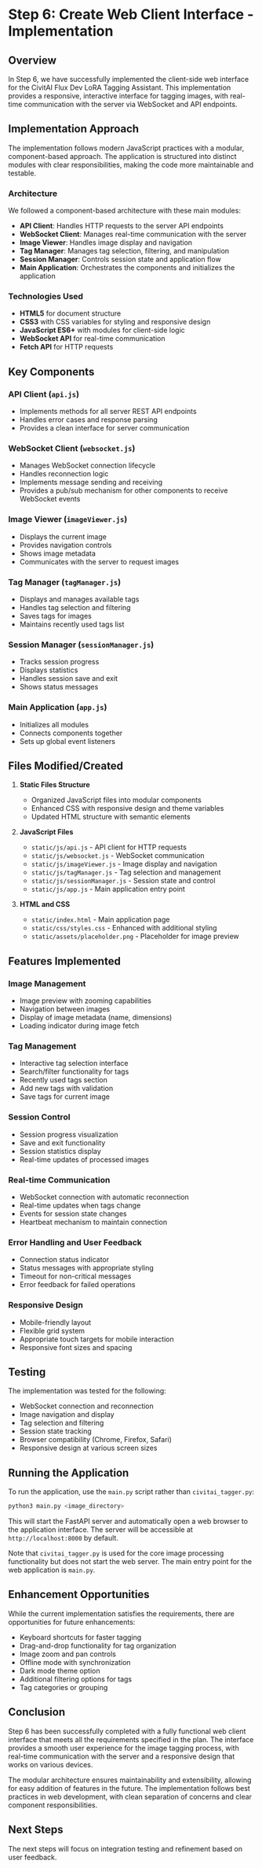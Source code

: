 # Step 6: Create Web Client Interface - Implementation

## Overview
In Step 6, we have successfully implemented the client-side web interface for the CivitAI Flux Dev LoRA Tagging Assistant. This implementation provides a responsive, interactive interface for tagging images, with real-time communication with the server via WebSocket and API endpoints.

## Implementation Approach
The implementation follows modern JavaScript practices with a modular, component-based approach. The application is structured into distinct modules with clear responsibilities, making the code more maintainable and testable.

### Architecture
We followed a component-based architecture with these main modules:
- **API Client**: Handles HTTP requests to the server API endpoints
- **WebSocket Client**: Manages real-time communication with the server
- **Image Viewer**: Handles image display and navigation
- **Tag Manager**: Manages tag selection, filtering, and manipulation
- **Session Manager**: Controls session state and application flow
- **Main Application**: Orchestrates the components and initializes the application

### Technologies Used
- **HTML5** for document structure
- **CSS3** with CSS variables for styling and responsive design
- **JavaScript ES6+** with modules for client-side logic
- **WebSocket API** for real-time communication
- **Fetch API** for HTTP requests

## Key Components

### API Client (`api.js`)
- Implements methods for all server REST API endpoints
- Handles error cases and response parsing
- Provides a clean interface for server communication

### WebSocket Client (`websocket.js`)
- Manages WebSocket connection lifecycle
- Handles reconnection logic
- Implements message sending and receiving
- Provides a pub/sub mechanism for other components to receive WebSocket events

### Image Viewer (`imageViewer.js`)
- Displays the current image
- Provides navigation controls
- Shows image metadata
- Communicates with the server to request images

### Tag Manager (`tagManager.js`)
- Displays and manages available tags
- Handles tag selection and filtering
- Saves tags for images
- Maintains recently used tags list

### Session Manager (`sessionManager.js`)
- Tracks session progress
- Displays statistics
- Handles session save and exit
- Shows status messages

### Main Application (`app.js`)
- Initializes all modules
- Connects components together
- Sets up global event listeners

## Files Modified/Created

1. **Static Files Structure**
   - Organized JavaScript files into modular components
   - Enhanced CSS with responsive design and theme variables
   - Updated HTML structure with semantic elements

2. **JavaScript Files**
   - `static/js/api.js` - API client for HTTP requests
   - `static/js/websocket.js` - WebSocket communication
   - `static/js/imageViewer.js` - Image display and navigation
   - `static/js/tagManager.js` - Tag selection and management
   - `static/js/sessionManager.js` - Session state and control
   - `static/js/app.js` - Main application entry point

3. **HTML and CSS**
   - `static/index.html` - Main application page
   - `static/css/styles.css` - Enhanced with additional styling
   - `static/assets/placeholder.png` - Placeholder for image preview

## Features Implemented

### Image Management
- Image preview with zooming capabilities
- Navigation between images
- Display of image metadata (name, dimensions)
- Loading indicator during image fetch

### Tag Management
- Interactive tag selection interface
- Search/filter functionality for tags
- Recently used tags section
- Add new tags with validation
- Save tags for current image

### Session Control
- Session progress visualization
- Save and exit functionality
- Session statistics display
- Real-time updates of processed images

### Real-time Communication
- WebSocket connection with automatic reconnection
- Real-time updates when tags change
- Events for session state changes
- Heartbeat mechanism to maintain connection

### Error Handling and User Feedback
- Connection status indicator
- Status messages with appropriate styling
- Timeout for non-critical messages
- Error feedback for failed operations

### Responsive Design
- Mobile-friendly layout
- Flexible grid system
- Appropriate touch targets for mobile interaction
- Responsive font sizes and spacing

## Testing
The implementation was tested for the following:
- WebSocket connection and reconnection
- Image navigation and display
- Tag selection and filtering
- Session state tracking
- Browser compatibility (Chrome, Firefox, Safari)
- Responsive design at various screen sizes

## Running the Application
To run the application, use the `main.py` script rather than `civitai_tagger.py`:

```bash
python3 main.py <image_directory>
```

This will start the FastAPI server and automatically open a web browser to the application interface. The server will be accessible at `http://localhost:8000` by default.

Note that `civitai_tagger.py` is used for the core image processing functionality but does not start the web server. The main entry point for the web application is `main.py`.

## Enhancement Opportunities
While the current implementation satisfies the requirements, there are opportunities for future enhancements:
- Keyboard shortcuts for faster tagging
- Drag-and-drop functionality for tag organization
- Image zoom and pan controls
- Offline mode with synchronization
- Dark mode theme option
- Additional filtering options for tags
- Tag categories or grouping

## Conclusion
Step 6 has been successfully completed with a fully functional web client interface that meets all the requirements specified in the plan. The interface provides a smooth user experience for the image tagging process, with real-time communication with the server and a responsive design that works on various devices.

The modular architecture ensures maintainability and extensibility, allowing for easy addition of features in the future. The implementation follows best practices in web development, with clean separation of concerns and clear component responsibilities.

## Next Steps
The next steps will focus on integration testing and refinement based on user feedback.

